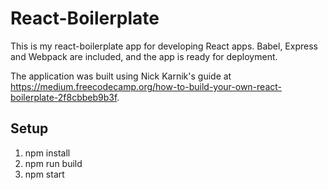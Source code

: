# React-Boilerplate
This is my react-boilerplate app for developing React apps. Babel, Express and Webpack are included, and the app is ready for deployment.

The application was built using Nick Karnik's guide at https://medium.freecodecamp.org/how-to-build-your-own-react-boilerplate-2f8cbbeb9b3f.

## Setup
1) npm install
2) npm run build
3) npm start
